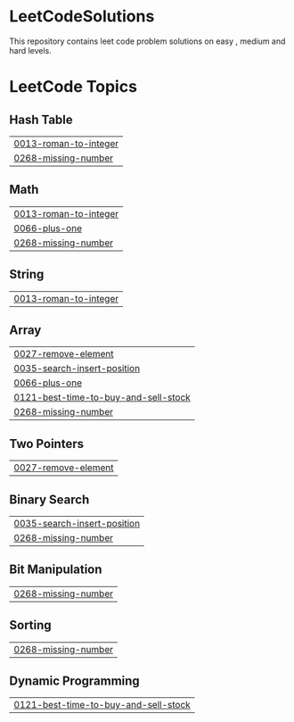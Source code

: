 # LeetCodeSolutions
This repository contains leet code problem solutions on easy , medium and hard levels.

<!---LeetCode Topics Start-->
# LeetCode Topics
## Hash Table
|  |
| ------- |
| [0013-roman-to-integer](https://github.com/kamalakar9/LeetCodeSolutions/tree/master/0013-roman-to-integer) |
| [0268-missing-number](https://github.com/kamalakar9/LeetCodeSolutions/tree/master/0268-missing-number) |
## Math
|  |
| ------- |
| [0013-roman-to-integer](https://github.com/kamalakar9/LeetCodeSolutions/tree/master/0013-roman-to-integer) |
| [0066-plus-one](https://github.com/kamalakar9/LeetCodeSolutions/tree/master/0066-plus-one) |
| [0268-missing-number](https://github.com/kamalakar9/LeetCodeSolutions/tree/master/0268-missing-number) |
## String
|  |
| ------- |
| [0013-roman-to-integer](https://github.com/kamalakar9/LeetCodeSolutions/tree/master/0013-roman-to-integer) |
## Array
|  |
| ------- |
| [0027-remove-element](https://github.com/kamalakar9/LeetCodeSolutions/tree/master/0027-remove-element) |
| [0035-search-insert-position](https://github.com/kamalakar9/LeetCodeSolutions/tree/master/0035-search-insert-position) |
| [0066-plus-one](https://github.com/kamalakar9/LeetCodeSolutions/tree/master/0066-plus-one) |
| [0121-best-time-to-buy-and-sell-stock](https://github.com/kamalakar9/LeetCodeSolutions/tree/master/0121-best-time-to-buy-and-sell-stock) |
| [0268-missing-number](https://github.com/kamalakar9/LeetCodeSolutions/tree/master/0268-missing-number) |
## Two Pointers
|  |
| ------- |
| [0027-remove-element](https://github.com/kamalakar9/LeetCodeSolutions/tree/master/0027-remove-element) |
## Binary Search
|  |
| ------- |
| [0035-search-insert-position](https://github.com/kamalakar9/LeetCodeSolutions/tree/master/0035-search-insert-position) |
| [0268-missing-number](https://github.com/kamalakar9/LeetCodeSolutions/tree/master/0268-missing-number) |
## Bit Manipulation
|  |
| ------- |
| [0268-missing-number](https://github.com/kamalakar9/LeetCodeSolutions/tree/master/0268-missing-number) |
## Sorting
|  |
| ------- |
| [0268-missing-number](https://github.com/kamalakar9/LeetCodeSolutions/tree/master/0268-missing-number) |
## Dynamic Programming
|  |
| ------- |
| [0121-best-time-to-buy-and-sell-stock](https://github.com/kamalakar9/LeetCodeSolutions/tree/master/0121-best-time-to-buy-and-sell-stock) |
<!---LeetCode Topics End-->